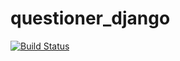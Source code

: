 # questioner_django

[![Build Status](https://travis-ci.com/wangonya/questioner_django.svg?branch=develop)](https://travis-ci.com/wangonya/questioner_django)
